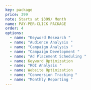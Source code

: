 ```yaml
---
key: package
price: 399
note: Starts at $399/ Month
name: PAY-PER-CLICK PACKAGE
order: 4
options:
  - name: "Keyword Research "
  - name: "Audience Analysis "
  - name: "Campaign Analysis "
  - name: "Campaign Development "
  - name: "Ad Placement Scheduling "
  - name: Keyword Optimization
  - name: "ROI Analysis "
  - name: Website Optimization
  - name: "Conversion Tracking "
  - name: "Monthly Reporting "
---
```

